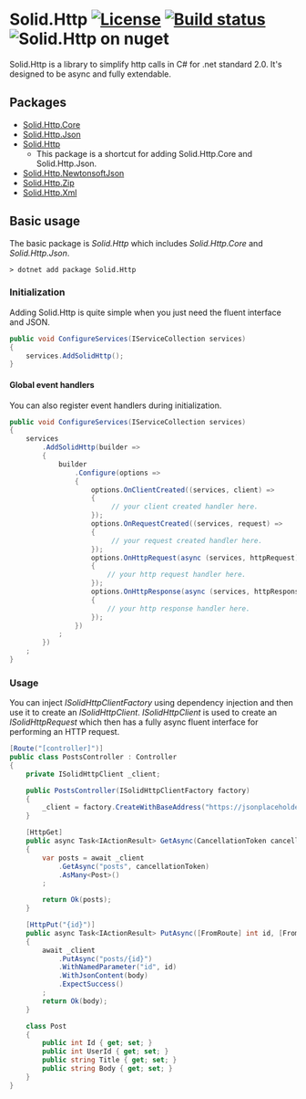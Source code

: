 # Solid.Http [![License](https://img.shields.io/github/license/mashape/apistatus.svg)](https://en.wikipedia.org/wiki/MIT_License) [![Build status](https://ci.appveyor.com/api/projects/status/w3071ev5pc3r4bob/branch/master?svg=true)](https://www.appveyor.com/) ![Solid.Http on nuget](https://img.shields.io/nuget/vpre/Solid.Http)

Solid.Http is a library to simplify http calls in C# for .net standard 2.0. It's designed to be async and fully extendable.

## Packages
* [Solid.Http.Core](src/Core/README.md)
* [Solid.Http.Json](src/Extensions/Json/README.md)
* [Solid.Http](README.md)
  * This package is a shortcut for adding Solid.Http.Core and Solid.Http.Json.
* [Solid.Http.NewtonsoftJson](src/Extensions/Json/README.md)
* [Solid.Http.Zip](src/Extensions/Zip/README.md)
* [Solid.Http.Xml](src/Extensions/Xml/README.md)

## Basic usage
The basic package is _Solid.Http_ which includes _Solid.Http.Core_ and _Solid.Http.Json_.

```cli
> dotnet add package Solid.Http
```

### Initialization
Adding Solid.Http is quite simple when you just need the fluent interface and JSON.

```csharp
public void ConfigureServices(IServiceCollection services)
{
    services.AddSolidHttp();
}
```

#### Global event handlers
You can also register event handlers during initialization.

```csharp
public void ConfigureServices(IServiceCollection services)
{
    services
        .AddSolidHttp(builder => 
        {
            builder
                .Configure(options =>
                {
                    options.OnClientCreated((services, client) =>
                    {
                         // your client created handler here.
                    });
                    options.OnRequestCreated((services, request) =>
                    {
                         // your request created handler here.
                    });
                    options.OnHttpRequest(async (services, httpRequest) =>
                    {
                        // your http request handler here.
                    });
                    options.OnHttpResponse(async (services, httpResponse) =>
                    {
                        // your http response handler here.
                    });
                })
            ;
        })
    ;
}
```

### Usage
You can inject _ISolidHttpClientFactory_ using dependency injection and then use it to create an _ISolidHttpClient_. _ISolidHttpClient_ is used to create an _ISolidHttpRequest_ which then has a fully async fluent interface for performing an HTTP request.

```csharp
[Route("[controller]")]
public class PostsController : Controller
{
    private ISolidHttpClient _client;

    public PostsController(ISolidHttpClientFactory factory)
    {
        _client = factory.CreateWithBaseAddress("https://jsonplaceholder.typicode.com");
    }

    [HttpGet]
    public async Task<IActionResult> GetAsync(CancellationToken cancellationToken)
    {
        var posts = await _client
            .GetAsync("posts", cancellationToken)
            .AsMany<Post>()
        ;

        return Ok(posts);
    }

    [HttpPut("{id}")]
    public async Task<IActionResult> PutAsync([FromRoute] int id, [FromBody] Post body)
    {
        await _client
            .PutAsync("posts/{id}")
            .WithNamedParameter("id", id)
            .WithJsonContent(body)
            .ExpectSuccess()
        ;
        return Ok(body);
    }

    class Post
    {
        public int Id { get; set; }
        public int UserId { get; set; }
        public string Title { get; set; }
        public string Body { get; set; }
    }
}
```